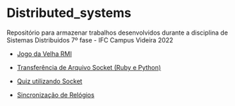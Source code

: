 # Distributed_systems

Repositório para armazenar trabalhos desenvolvidos durante a disciplina de Sistemas Distribuidos 7º fase - IFC Campus Videira 2022

-  <a href="https://github.com/icaroperetti/distribuitedSystems/tree/main/rmi/src/tictactoe">Jogo da Velha RMI</a>

-  <a href="https://github.com/icaroperetti/distribuitedSystems/tree/main/sockets/file-transfer-python/socket">Transferência de Arquivo Socket (Ruby e Python)</a>

- <a href="https://github.com/icaroperetti/distribuitedSystems/tree/main/sockets/quiz">Quiz utilizando Socket</a>

- <a href="https://github.com/icaroperetti/distribuitedSystems/tree/main/syncronization">Sincronização de Relógios</a>
